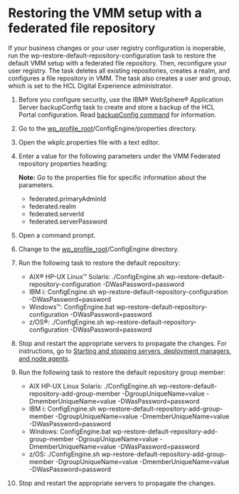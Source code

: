 # Restoring the VMM setup with a federated file repository

If your business changes or your user registry configuration is inoperable, run the wp-restore-default-repository-configuration task to restore the default VMM setup with a federated file repository. Then, reconfigure your user registry. The task deletes all existing repositories, creates a realm, and configures a file repository in VMM. The task also creates a user and group, which is set to the HCL Digital Experience administrator.

1.  Before you configure security, use the IBM® WebSphere® Application Server backupConfig task to create and store a backup of the HCL Portal configuration. Read [backupConfig command](http://publib.boulder.ibm.com/infocenter/wasinfo/v8r0/topic/com.ibm.websphere.nd.multiplatform.doc/info/ae/ae/rxml_backupconfig.html) for information.

2.  Go to the [wp\_profile\_root](/digital-experience/deployment/manage/wpsdirstr#wp_profile_root)/ConfigEngine/properties directory.

3.  Open the wkplc.properties file with a text editor.

4.  Enter a value for the following parameters under the VMM Federated repository properties heading:

    **Note:** Go to the properties file for specific information about the parameters.

    -   federated.primaryAdminId
    -   federated.realm
    -   federated.serverId
    -   federated.serverPassword
5.  Open a command prompt.

6.  Change to the [wp\_profile\_root](/digital-experience/deployment/manage/wpsdirstr#wp_profile_root)/ConfigEngine directory.

7.  Run the following task to restore the default repository:

    -   AIX® HP-UX Linux™ Solaris: ./ConfigEngine.sh wp-restore-default-repository-configuration -DWasPassword=password
    -   IBM i: ConfigEngine.sh wp-restore-default-repository-configuration -DWasPassword=password
    -   Windows™: ConfigEngine.bat wp-restore-default-repository-configuration -DWasPassword=password
    -   z/OS®: ./ConfigEngine.sh wp-restore-default-repository-configuration -DWasPassword=password
8.  Stop and restart the appropriate servers to propagate the changes. For instructions, go to [Starting and stopping servers, deployment managers, and node agents](/digital-experience/deployment/manage/stopstart).

9.  Run the following task to restore the default repository group member:

    -   AIX HP-UX Linux Solaris: ./ConfigEngine.sh wp-restore-default-repository-add-group-member -DgroupUniqueName=value -DmemberUniqueName=value -DWasPassword=password
    -   IBM i: ConfigEngine.sh wp-restore-default-repository-add-group-member -DgroupUniqueName=value -DmemberUniqueName=value -DWasPassword=password
    -   Windows: ConfigEngine.bat wp-restore-default-repository-add-group-member -DgroupUniqueName=value -DmemberUniqueName=value -DWasPassword=password
    -   z/OS: ./ConfigEngine.sh wp-restore-default-repository-add-group-member -DgroupUniqueName=value -DmemberUniqueName=value -DWasPassword=password
10. Stop and restart the appropriate servers to propagate the changes.



